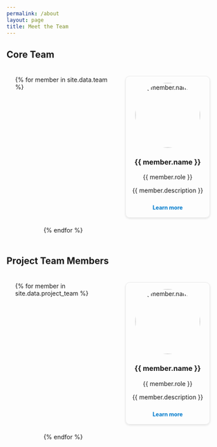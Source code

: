```yaml
---
permalink: /about
layout: page
title: Meet the Team
---
```

## Core Team

<div class="team-gallery">
  {% for member in site.data.team %}
  <div class="team-member">
    <div class="team-image-container">
      <img src="{{ member.image }}" alt="{{ member.name }}" class="team-image">
    </div>
    <h3>{{ member.name }}</h3>
    <p class="role">{{ member.role }}</p>
    <p class="description">{{ member.description }}</p>
    <a href="{{ member.link }}" class="team-link" target="_blank">Learn more</a>
  </div>
  {% endfor %}
</div>

## Project Team Members

<div class="team-gallery">
  {% for member in site.data.project_team %}
  <div class="team-member">
    <div class="team-image-container">
      <img src="{{ member.image }}" alt="{{ member.name }}" class="team-image">
    </div>
    <h3>{{ member.name }}</h3>
    <p class="role">{{ member.role }}</p>
    <p class="description">{{ member.description }}</p>
    <a href="{{ member.link }}" class="team-link" target="_blank">Learn more</a>
  </div>
  {% endfor %}
</div>

<style>

.team-gallery {
  display: grid;
  grid-template-columns: repeat(auto-fit, minmax(200px, 1fr));
  gap: 20px;
  padding: 20px;
  justify-items: center;
}

.team-member {
  text-align: center;
  padding: 15px;
  border: 1px solid #eaeaea;
  border-radius: 10px;
  box-shadow: 0 2px 4px rgba(0, 0, 0, 0.1);
  transition: transform 0.3s ease, box-shadow 0.3s ease;
}

.team-member:hover {
  transform: translateY(-5px);
  box-shadow: 0 4px 8px rgba(0, 0, 0, 0.15);
}

.team-image-container {
  width: 150px; 
  height: 150px; 
  margin: 0 auto 10px; 
  overflow: hidden;
  border-radius: 50%; 
}

.team-image {
  width: 100%;
  height: 100%;
  object-fit: cover;
  object-position: center;
}

.team-link {
  display: inline-block;
  margin-top: 10px;
  font-size: 0.9em;
  color: #007acc;
  text-decoration: none;
  font-weight: bold;
}

.team-link:hover {
  text-decoration: underline;
  color: #005f99;
}

</style>
